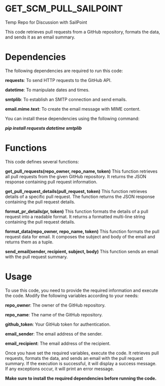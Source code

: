 # GET_SCM_PULL_SAILPOINT
Temp Repo for Discussion with SailPoint

This code retrieves pull requests from a GitHub repository, formats the data, and sends it as an email summary.

# Dependencies
The following dependencies are required to run this code:

**requests**: To send HTTP requests to the GitHub API.

**datetime**: To manipulate dates and times.

**smtplib**: To establish an SMTP connection and send emails.

**email.mime.text**: To create the email message with MIME content.

You can install these dependencies using the following command:

**_pip install requests datetime smtplib_**



# Functions
This code defines several functions:

**get_pull_requests(repo_owner, repo_name, token)**
This function retrieves all pull requests from the given GitHub repository. It returns the JSON response containing pull request information.


**get_pull_request_details(pull_request, token)**
This function retrieves details of a specific pull request. The function returns the JSON response containing the pull request details.


**format_pr_details(pr, token)**
This function formats the details of a pull request into a readable format. It returns a formatted multi-line string containing the pull request details.


**format_data(repo_owner, repo_name, token)**
This function formats the pull request data for email. It composes the subject and body of the email and returns them as a tuple.


**send_email(sender, recipient, subject, body)**
This function sends an email with the pull request summary. 



# Usage
To use this code, you need to provide the required information and execute the code. Modify the following variables according to your needs:

**repo_owner**: The owner of the GitHub repository.

**repo_name**: The name of the GitHub repository.

**github_token**: Your GitHub token for authentication.

**email_sender**: The email address of the sender.

**email_recipient**: The email address of the recipient.

Once you have set the required variables, execute the code. It retrieves pull requests, formats the data, and sends an email with the pull request summary. If the execution is successful, it will display a success message. If any exceptions occur, it will print an error message.

**Make sure to install the required dependencies before running the code.**
